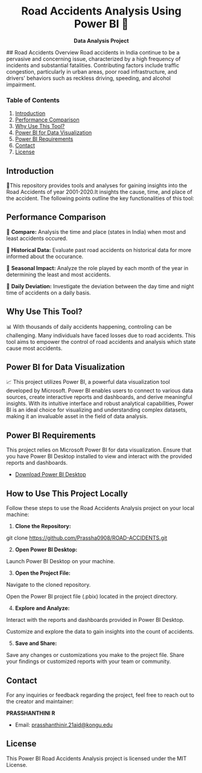 <div align="center">

# Road Accidents Analysis Using Power BI 🌟
**Data Analysis Project**

</div>
## Road Accidents Overview
Road accidents in India continue to be a pervasive and concerning issue, characterized by a high frequency of incidents and substantial fatalities. Contributing factors include traffic congestion, particularly in urban areas, poor road infrastructure, and drivers' behaviors such as reckless driving, speeding, and alcohol impairment.

### Table of Contents
1. [Introduction](#introduction)
2. [Performance Comparison](#performance-comparison)
3. [Why Use This Tool?](#why-use-this-tool)
4. [Power BI for Data Visualization](#power-bi-for-data-visualization)
5. [Power BI Requirements](#power-bi-requirements)
6. [Contact](#contact)
7. [License](#license)

   
## Introduction
📍This repository provides tools and analyses for gaining insights into the Road Accidents of year 2001-2020.It insights the cause, time, and place of the accident. The following points outline the key functionalities of this tool:

## Performance Comparison 
 🚀 **Compare:** Analysis the time and place (states in India) when most and least accidents occured.
 
 🚀 **Historical Data:** Evaluate past road accidents on historical data for more informed about the occurance.
 
 🚀 **Seasonal Impact:** Analyze the role played by each month of the year in determining the least and most accidents.
 
 🚀 **Daily Deviation:** Investigate the deviation between the day time and night time of accidents on a daily basis.

## Why Use This Tool? 
📊 With thousands of daily accidents happening, controling can be challenging. Many individuals have faced losses due to road accidents. This tool aims to empower the control of road accidents and analysis which state cause most accidents.

## Power BI for Data Visualization 
📈 This project utilizes Power BI, a powerful data visualization tool developed by Microsoft. Power BI enables users to connect to various data sources, create interactive reports and dashboards, and derive meaningful insights. With its intuitive interface and robust analytical capabilities, Power BI is an ideal choice for visualizing and understanding complex datasets, making it an invaluable asset in the field of data analysis.

## Power BI Requirements
This project relies on Microsoft Power BI for data visualization. Ensure that you have Power BI Desktop installed to view and interact with the provided reports and dashboards.

- [Download Power BI Desktop](https://powerbi.microsoft.com/desktop/)

## How to Use This Project Locally
Follow these steps to use the Road Accidents Analysis project on your local machine:

1. **Clone the Repository:**

git clone https://github.com/Prassha0908/ROAD-ACCIDENTS.git

2. **Open Power BI Desktop:**
   
Launch Power BI Desktop on your machine.

3. **Open the Project File:**

Navigate to the cloned repository.

Open the Power BI project file (.pbix) located in the project directory.

4. **Explore and Analyze:**

Interact with the reports and dashboards provided in Power BI Desktop.

Customize and explore the data to gain insights into the count of accidents.

5. **Save and Share:**

Save any changes or customizations you make to the project file.
Share your findings or customized reports with your team or community.
   

## Contact
For any inquiries or feedback regarding the project, feel free to reach out to the creator and maintainer:

**PRASSHANTHINI R**
- Email: [prasshanthinir.21aid@kongu.edu](mailto:prasshanthinir.21aid@kongu.edu)

## License
This Power BI Road Accidents Analysis project is licensed under the MIT License.
